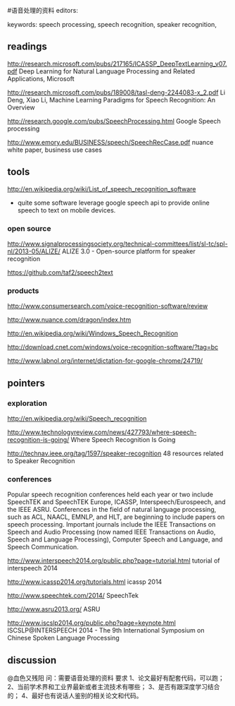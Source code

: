 #语音处理的资料
editors:  

keywords: 
  speech processing,
  speech recognition,
  speaker recognition,
  
## readings 

http://research.microsoft.com/pubs/217165/ICASSP_DeepTextLearning_v07.pdf Deep Learning for Natural Language Processing and Related Applications, Microsoft

http://research.microsoft.com/pubs/189008/tasl-deng-2244083-x_2.pdf Li Deng, Xiao Li,  Machine Learning Paradigms for Speech Recognition: An Overview

http://research.google.com/pubs/SpeechProcessing.html  Google Speech processing

http://www.emory.edu/BUSINESS/speech/SpeechRecCase.pdf  nuance white paper, business use cases


## tools
http://en.wikipedia.org/wiki/List_of_speech_recognition_software
* quite some software leverage google speech api to provide online speech to text on mobile devices.

### open source
http://www.signalprocessingsociety.org/technical-committees/list/sl-tc/spl-nl/2013-05/ALIZE/ ALIZE 3.0 - Open-source platform for speaker recognition

https://github.com/taf2/speech2text


### products

http://www.consumersearch.com/voice-recognition-software/review

http://www.nuance.com/dragon/index.htm

http://en.wikipedia.org/wiki/Windows_Speech_Recognition

http://download.cnet.com/windows/voice-recognition-software/?tag=bc

http://www.labnol.org/internet/dictation-for-google-chrome/24719/


## pointers 
### exploration
http://en.wikipedia.org/wiki/Speech_recognition

http://www.technologyreview.com/news/427793/where-speech-recognition-is-going/  Where Speech Recognition Is Going

http://technav.ieee.org/tag/1597/speaker-recognition 48 resources related to Speaker Recognition

###  conferences
Popular speech recognition conferences held each year or two include SpeechTEK and SpeechTEK Europe, ICASSP, Interspeech/Eurospeech, and the IEEE ASRU. Conferences in the field of natural language processing, such as ACL, NAACL, EMNLP, and HLT, are beginning to include papers on speech processing. Important journals include the IEEE Transactions on Speech and Audio Processing (now named IEEE Transactions on Audio, Speech and Language Processing), Computer Speech and Language, and Speech Communication.

http://www.interspeech2014.org/public.php?page=tutorial.html  tutorial of interspeech 2014

http://www.icassp2014.org/tutorials.html  icassp 2014

http://www.speechtek.com/2014/ SpeechTek

http://www.asru2013.org/  ASRU

http://www.iscslp2014.org/public.php?page=keynote.html  ISCSLP@INTERSPEECH 2014 - The 9th International Symposium on Chinese Spoken Language Processing


## discussion
@血色又残阳 问：需要语音处理的资料 要求 
1、论文最好有配套代码，可以跑；
2、当前学术界和工业界最新或者主流技术有哪些；
3、是否有跟深度学习结合的；
4、最好也有说话人鉴别的相关论文和代码。
